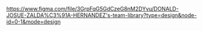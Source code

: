 https://www.figma.com/file/3GrpFqG5GdCzeG8nM2DYvu/DONALD-JOSUE-ZALDA%C3%91A-HERNANDEZ's-team-library?type=design&node-id=0-1&mode=design
